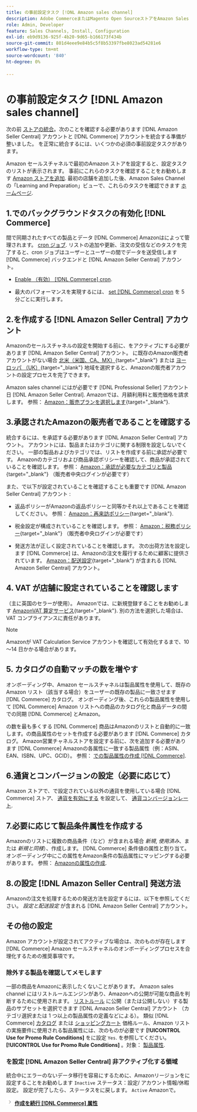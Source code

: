 ```yaml
---
title: の事前設定タスク [!DNL Amazon sales channel]
description: Adobe CommerceまたはMagento Open SourceストアをAmazon Sales Channelに統合する前に、完了する必要があるタスクを確認します。
role: Admin, Developer
feature: Sales Channels, Install, Configuration
exl-id: eb9d9136-925f-4b20-9d65-b166173f434b
source-git-commit: 801d4eee9e84b5c5f8b53397fbe8023ad54281e6
workflow-type: tm+mt
source-wordcount: '840'
ht-degree: 0%

---
```


# の事前設定タスク [!DNL Amazon sales channel]

次の前 [ストアの統合](./store-integration.md)。次のことを確認する必要があります [!DNL Amazon Seller Central] アカウントと [!DNL Commerce] アカウントを統合する準備が整いました。 を正常に統合するには、いくつかの必須の事前設定タスクがあります。

Amazon セールスチャネルで最初のAmazon ストアを設定すると、設定タスクのリストが表示されます。 事前にこれらのタスクを確認することをお勧めします [Amazon ストアを追加](./store-integration.md). 最初の店舗を追加した後、Amazon Sales Channel の「Learning and Preparation」ビューで、これらのタスクを確認できます [ホームページ](./amazon-sales-channel-home.md).

## 1.でのバックグラウンドタスクの有効化 [!DNL Commerce]

間で同期されたすべての製品とデータ [!DNL Commerce] Amazonはによって管理されます。 [cron ジョブ](https://experienceleague.adobe.com/docs/commerce-admin/systems/tools/cron.html). リストの追加や更新、注文の受信などのタスクを完了すると、cron ジョブはユーザーとユーザーの間でデータを送受信します [!DNL Commerce] バックエンドと [!DNL Amazon Seller Central] アカウント。

- [Enable （有効） [!DNL Commerce] cron](https://experienceleague.adobe.com/docs/commerce-admin/systems/tools/cron.html).

- 最大のパフォーマンスを実現するには、 [set [!DNL Commerce] cron](https://experienceleague.adobe.com/docs/commerce-admin/config/advanced/system.html) を 5 分ごとに実行します。

## 2.を作成する [!DNL Amazon Seller Central] アカウント

Amazonのセールスチャネルの設定を開始する前に、をアクティブにする必要があります [!DNL Amazon Seller Central] アカウント。 に既存のAmazon販売者アカウントがない場合 [北米（米国、CA、MX）](https://sell.amazon.com/){target="_blank"} または [ヨーロッパ （UK）](https://sell.amazon.co.uk/sell-online/beginners-guide){target="_blank"} 地域を選択すると、Amazonの販売者アカウントの設定プロセスを完了できます。

Amazon sales channel にはが必要です [!DNL Professional Seller] アカウント日 [!DNL Amazon Seller Central]. Amazonでは、月額利用料と販売価格を請求します。 参照： [Amazon：販売プランを選択します](https://sell.amazon.com/pricing.html){target="_blank"}.

## 3.承認されたAmazonの販売者であることを確認する

統合するには、を承認する必要があります [!DNL Amazon Seller Central] アカウント。 アカウントには、製品またはカテゴリに関する制限を設定しないでください。 一部の製品およびカテゴリでは、リストを作成する前に承認が必要です。 Amazonのカテゴリおよび商品承認ポリシーを確認して、商品が承認されていることを確認します。 参照： [Amazon：承認が必要なカテゴリと製品](https://sellercentral.amazon.com/gp/help/200333160){target="_blank"} （販売者中央ログインが必要です）

また、で以下が設定されていることを確認することも重要です [!DNL Amazon Seller Central] アカウント :

- 返品ポリシーがAmazonの返品ポリシーと同等かそれ以上であることを確認してください。 参照： [Amazon：再来訪ポリシー](https://www.amazon.com/gp/help/customer/display.html){target="_blank"}.

- 税金設定が構成されていることを確認します。 参照： [Amazon：税務ポリシー](https://sellercentral.amazon.com/gp/help/external/help.html){target="_blank"} （販売者中央ログインが必要です）

- 発送方法が正しく設定されていることを確認します。 次の出荷方法を設定します [!DNL Commerce] は、Amazonの注文を履行するために顧客に提供されています。 [Amazon：配送設定](https://sellercentral.amazon.com/sbr/ref=xx_shipset_dnav_xx#shipping_templates){target="_blank"} が含まれる [!DNL Amazon Seller Central] アカウント。

## 4. VAT が店舗に設定されていることを確認します

（主に英国のセラーが使用）。 Amazonでは、に新規登録することをお勧めします [AmazonVAT 算定サービス](https://sell.amazon.co.uk/learn/vat-resources#vat-services-on-amazon){target="_blank"}. 別の方法を選択した場合は、VAT コンプライアンスに責任があります。

>[!NOTE]
>
>Amazonが VAT Calculation Service アカウントを確認して有効化するまで、10～14 日かかる場合があります。

## 5. カタログの自動マッチの数を増やす

オンボーディング中、Amazon セールスチャネルは製品属性を使用して、既存のAmazon リスト（該当する場合）をユーザーの既存の製品に一致させます [!DNL Commerce] カタログ。 オンボーディング後、これらの製品属性を使用して [!DNL Commerce] Amazon リストへの商品のカタログ化と商品データの間での同期 [!DNL Commerce] とAmazon。

の数を最も多くする [!DNL Commerce] 商品はAmazonのリストと自動的に一致します。の商品属性のセットを作成する必要があります [!DNL Commerce] カタログ。 Amazon営業チャネルストアを設定する前に、次を追加する必要があります [!DNL Commerce] Amazonの各属性に一致する製品属性（例：ASIN、EAN、ISBN、UPC、GCID）。 参照： [での製品属性の作成 [!DNL Commerce]](./ob-creating-magento-attributes.md).

## 6.通貨とコンバージョンの設定（必要に応じて）

Amazon ストアで、で設定されている以外の通貨を使用している場合 [!DNL Commerce] ストア、 [通貨を有効にする](https://experienceleague.adobe.com/docs/commerce-admin/config/general/currency-setup.html) を設定して、 [通貨コンバージョンレート](https://experienceleague.adobe.com/docs/commerce-admin/stores-sales/site-store/currency/currency-update.html).

## 7.必要に応じて製品条件属性を作成する

Amazonのリストに複数の商品条件（など）が含まれる場合 _新規_, _使用済み_、または _新規と同様_）、作成します。 [!DNL Commerce] 条件値の属性と割り当て。 オンボーディング中にこの属性をAmazon条件の製品属性にマッピングする必要があります。 参照： [Amazonの属性の作成](./ob-creating-magento-attributes.md).

## 8.の設定 [!DNL Amazon Seller Central] 発送方法

Amazonの注文を処理するための発送方法を設定するには、以下を参照してください。 _設定と配送設定_ が含まれる [!DNL Amazon Seller Central] アカウント。

## その他の設定

Amazon アカウントが設定されてアクティブな場合は、次のものが存在します [!DNL Commerce] Amazon セールスチャネルのオンボーディングプロセスを合理化するための推奨事項です。

### 除外する製品を確認してメモします

一部の商品をAmazonに表示したくないことがあります。 Amazon sales channel にはリストルールエンジンがあり、Amazonへの公開が可能な商品を判断するために使用されます。 [リストルール](./listing-rules.md) に公開（または公開しない）する製品のサブセットを選択できます [!DNL Amazon Seller Central] アカウント （カテゴリ選択または 1 つ以上の製品属性の定義などによる）。 類似 [!DNL Commerce] [カタログ](https://experienceleague.adobe.com/docs/commerce-admin/marketing/promotions/catalog-rules/price-rules-catalog.html) または [ショッピングカート](https://experienceleague.adobe.com/docs/commerce-admin/marketing/promotions/cart-rules/price-rules-cart.html) 価格ルール、Amazon リストの実施要件に使用される製品属性には、次のものが必要です **[!UICONTROL Use for Promo Rule Conditions]** をに設定 `Yes`. を参照してください。 **[!UICONTROL Use for Promo Rule Conditions]** 。対象： [製品属性](https://experienceleague.adobe.com/docs/commerce-admin/catalog/product-attributes/product-attributes.html).

### を設定 [!DNL Amazon Seller Central] 非アクティブ化する領域

統合中にエラーのないデータ移行を容易にするために、Amazonリージョンをに設定することをお勧めします `Inactive` ステータス：設定/ アカウント情報/休暇設定。 設定が完了したら、ステータスをに戻します。 `Active` Amazonで。

![次へアイコン](assets/btn-next.png) [**作成を続行 [!DNL Commerce] 属性**](./ob-creating-magento-attributes.md)
